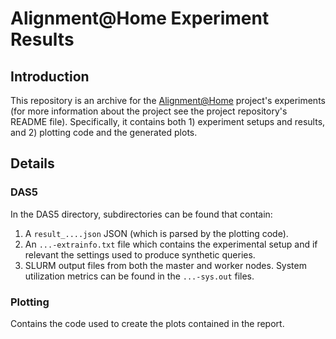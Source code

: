 # Alignment@Home Experiment Results

## Introduction

This repository is an archive for the [Alignment@Home](https://github.com/Noorts/DLSA) project's experiments (for more information about the project see the project repository's README file). Specifically, it contains both 1) experiment setups and results, and 2) plotting code and the generated plots.

## Details

### DAS5

In the DAS5 directory, subdirectories can be found that contain:

1. A `result_....json` JSON (which is parsed by the plotting code).
2. An `...-extrainfo.txt` file which contains the experimental setup and if relevant the settings used to produce synthetic queries.
3. SLURM output files from both the master and worker nodes. System utilization metrics can be found in the `...-sys.out` files.

### Plotting

Contains the code used to create the plots contained in the report.
